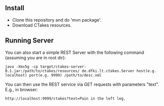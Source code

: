 Install
-------

* Clone this repository and do 'mvn package'.
* Download CTakes resources.


Running Server
--------------

You can also start a simple REST Server with the following command (assuming you are in root dir):
```
java -Xmx5g -cp target/ctakes-server-0.1.jar:/path/to/ctakes/resources/ de.dfki.lt.ctakes.Server host(e.g. localhost) port(e.g. 9999) /path/to/desc.xml
```
You can then use the REST service via GET requests with parameters "text". E.g., in browser:
```
http://localhost:9999/ctakes?text=Pain in the left leg.
```